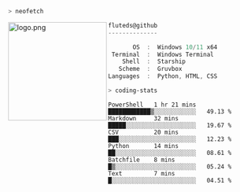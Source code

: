 ```zsh
> neofetch
```

<!--img align="left" src="https://github.com/fluteds.png" alt="logo.png" width="200"/>-->
<img align="left" src="https://external-content.duckduckgo.com/iu/?u=https%3A%2F%2F78.media.tumblr.com%2F975fca5f82161b190efdcaa05ffbd4ec%2Ftumblr_p6q6m9TJF01x3p3jmo1_500.png&f=1&nofb=1" alt="logo.png" width="200"/>

```csharp
fluteds@github
--------------

       OS  :  Windows 10/11 x64
 Terminal  :  Windows Terminal
    Shell  :  Starship
   Scheme  :  Gruvbox
Languages  :  Python, HTML, CSS
```

```zsh
> coding-stats
```

<!--START_SECTION:waka-->

```text
PowerShell   1 hr 21 mins    ████████████▒░░░░░░░░░░░░   49.13 %
Markdown     32 mins         █████░░░░░░░░░░░░░░░░░░░░   19.67 %
CSV          20 mins         ███░░░░░░░░░░░░░░░░░░░░░░   12.23 %
Python       14 mins         ██░░░░░░░░░░░░░░░░░░░░░░░   08.61 %
Batchfile    8 mins          █▒░░░░░░░░░░░░░░░░░░░░░░░   05.24 %
Text         7 mins          █░░░░░░░░░░░░░░░░░░░░░░░░   04.51 %
```

<!--END_SECTION:waka-->
